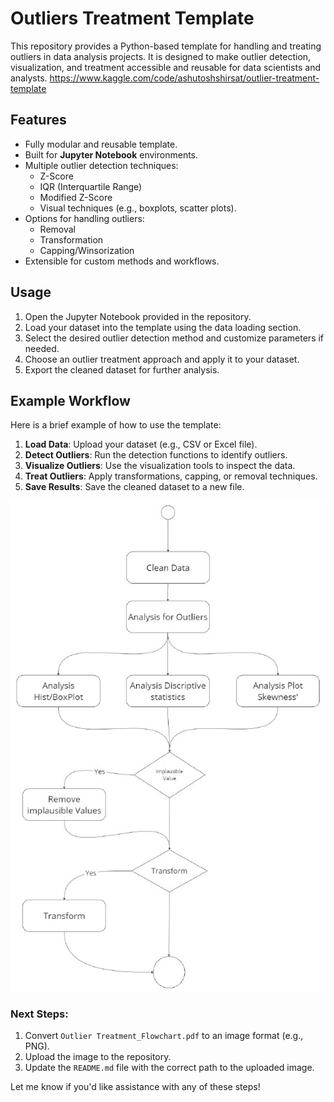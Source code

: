 # Outliers Treatment Template

This repository provides a Python-based template for handling and treating outliers in data analysis projects. It is designed to make outlier detection, visualization, and treatment accessible and reusable for data scientists and analysts.
https://www.kaggle.com/code/ashutoshshirsat/outlier-treatment-template

## Features

- Fully modular and reusable template.
- Built for **Jupyter Notebook** environments.
- Multiple outlier detection techniques:
  - Z-Score
  - IQR (Interquartile Range)
  - Modified Z-Score
  - Visual techniques (e.g., boxplots, scatter plots).
- Options for handling outliers:
  - Removal
  - Transformation
  - Capping/Winsorization
- Extensible for custom methods and workflows.

## Usage

1. Open the Jupyter Notebook provided in the repository.
2. Load your dataset into the template using the data loading section.
3. Select the desired outlier detection method and customize parameters if needed.
4. Choose an outlier treatment approach and apply it to your dataset.
5. Export the cleaned dataset for further analysis.

## Example Workflow

Here is a brief example of how to use the template:

1. **Load Data**: Upload your dataset (e.g., CSV or Excel file).
2. **Detect Outliers**: Run the detection functions to identify outliers.
3. **Visualize Outliers**: Use the visualization tools to inspect the data.
4. **Treat Outliers**: Apply transformations, capping, or removal techniques.
5. **Save Results**: Save the cleaned dataset to a new file.

![Workflow](OutlierTreatment.jpg)

### Next Steps:
1. Convert `Outlier Treatment_Flowchart.pdf` to an image format (e.g., PNG).
2. Upload the image to the repository.
3. Update the `README.md` file with the correct path to the uploaded image.

Let me know if you'd like assistance with any of these steps!
